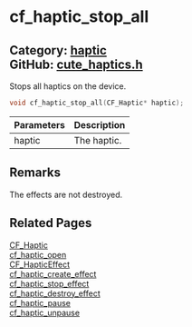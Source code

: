[//]: # (This file is automatically generated by Cute Framework's docs parser.)
[//]: # (Do not edit this file by hand!)
[//]: # (See: https://github.com/RandyGaul/cute_framework/blob/master/samples/docs_parser.cpp)
[](../header.md ':include')

# cf_haptic_stop_all

Category: [haptic](/api_reference?id=haptic)  
GitHub: [cute_haptics.h](https://github.com/RandyGaul/cute_framework/blob/master/include/cute_haptics.h)  
---

Stops all haptics on the device.

```cpp
void cf_haptic_stop_all(CF_Haptic* haptic);
```

Parameters | Description
--- | ---
haptic | The haptic.

## Remarks

The effects are not destroyed.

## Related Pages

[CF_Haptic](/haptic/cf_haptic.md)  
[cf_haptic_open](/haptic/cf_haptic_open.md)  
[CF_HapticEffect](/haptic/cf_hapticeffect.md)  
[cf_haptic_create_effect](/haptic/cf_haptic_create_effect.md)  
[cf_haptic_stop_effect](/haptic/cf_haptic_stop_effect.md)  
[cf_haptic_destroy_effect](/haptic/cf_haptic_destroy_effect.md)  
[cf_haptic_pause](/haptic/cf_haptic_pause.md)  
[cf_haptic_unpause](/haptic/cf_haptic_unpause.md)  
